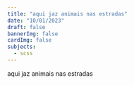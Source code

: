```yaml
---
title: "aqui jaz animais nas estradas"
date: "10/01/2023"
draft: false
bannerImg: false
cardImg: false
subjects:
  - scss
---
```


aqui jaz animais nas estradas
